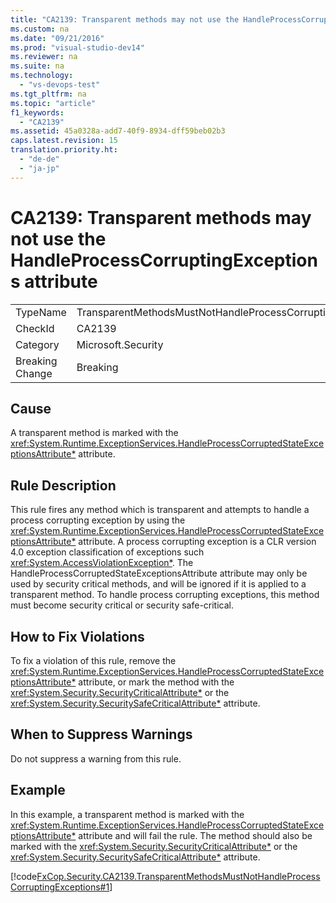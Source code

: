```yaml
---
title: "CA2139: Transparent methods may not use the HandleProcessCorruptingExceptions attribute"
ms.custom: na
ms.date: "09/21/2016"
ms.prod: "visual-studio-dev14"
ms.reviewer: na
ms.suite: na
ms.technology: 
  - "vs-devops-test"
ms.tgt_pltfrm: na
ms.topic: "article"
f1_keywords: 
  - "CA2139"
ms.assetid: 45a0328a-add7-40f9-8934-dff59beb02b3
caps.latest.revision: 15
translation.priority.ht: 
  - "de-de"
  - "ja-jp"
---
```

# CA2139: Transparent methods may not use the HandleProcessCorruptingExceptions attribute
|||  
|-|-|  
|TypeName|TransparentMethodsMustNotHandleProcessCorruptingExceptions|  
|CheckId|CA2139|  
|Category|Microsoft.Security|  
|Breaking Change|Breaking|  
  
## Cause  
 A transparent method is marked with the <xref:System.Runtime.ExceptionServices.HandleProcessCorruptedStateExceptionsAttribute*> attribute.  
  
## Rule Description  
 This rule fires any method which is transparent and attempts to handle a process corrupting exception by using the <xref:System.Runtime.ExceptionServices.HandleProcessCorruptedStateExceptionsAttribute*> attribute. A process corrupting exception is a CLR version 4.0 exception classification of exceptions such <xref:System.AccessViolationException*>. The HandleProcessCorruptedStateExceptionsAttribute attribute may only be used by security critical methods, and will be ignored if it is applied to a transparent method. To handle process corrupting exceptions, this method must become security critical or security safe-critical.  
  
## How to Fix Violations  
 To fix a violation of this rule, remove the <xref:System.Runtime.ExceptionServices.HandleProcessCorruptedStateExceptionsAttribute*> attribute, or mark the method with the <xref:System.Security.SecurityCriticalAttribute*> or the <xref:System.Security.SecuritySafeCriticalAttribute*> attribute.  
  
## When to Suppress Warnings  
 Do not suppress a warning from this rule.  
  
## Example  
 In this example, a transparent method is marked with the <xref:System.Runtime.ExceptionServices.HandleProcessCorruptedStateExceptionsAttribute*> attribute and will fail the rule. The method should also be marked with the <xref:System.Security.SecurityCriticalAttribute*> or the <xref:System.Security.SecuritySafeCriticalAttribute*> attribute.  
  
 [!code[FxCop.Security.CA2139.TransparentMethodsMustNotHandleProcessCorruptingExceptions#1](../vs140/codesnippet/CSharp/ca2139--transparent-methods-may-not-use-the-handleprocesscorruptingexceptions-attribute_1.cs)]